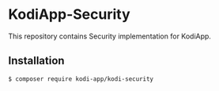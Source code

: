 # KodiApp-Security

This repository contains Security implementation for KodiApp.

## Installation

```bash
$ composer require kodi-app/kodi-security
```